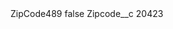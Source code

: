 <?xml version="1.0" encoding="UTF-8"?>
<CustomMetadata xmlns="http://soap.sforce.com/2006/04/metadata" xmlns:xsi="http://www.w3.org/2001/XMLSchema-instance" xmlns:xsd="http://www.w3.org/2001/XMLSchema">
    <label>ZipCode489</label>
    <protected>false</protected>
    <values>
        <field>Zipcode__c</field>
        <value xsi:type="xsd:string">20423</value>
    </values>
</CustomMetadata>
